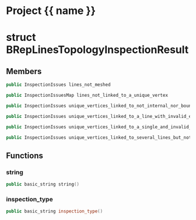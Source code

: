 <script setup>
import {useRoute} from 'vitepress'
const {path} = useRoute()
const tokens = path.split('/')
const words = tokens[2].split('-');
for (let i = 0; i < words.length; i++) {
    words[i] = words[i].charAt(0).toUpperCase() + words[i].slice(1);
    words[i] = words[i].replace('geode', 'Geode')
}
const name = words.join('-');
</script>
# Project {{ name }}

# struct BRepLinesTopologyInspectionResult


## Members

```cpp
public InspectionIssues lines_not_meshed

```

```cpp
public InspectionIssuesMap lines_not_linked_to_a_unique_vertex

```

```cpp
public InspectionIssues unique_vertices_linked_to_not_internal_nor_boundary_line

```

```cpp
public InspectionIssues unique_vertices_linked_to_a_line_with_invalid_embeddings

```

```cpp
public InspectionIssues unique_vertices_linked_to_a_single_and_invalid_line

```

```cpp
public InspectionIssues unique_vertices_linked_to_several_lines_but_not_linked_to_a_corner

```



## Functions

### string

```cpp
public basic_string string()
```


### inspection_type

```cpp
public basic_string inspection_type()
```




